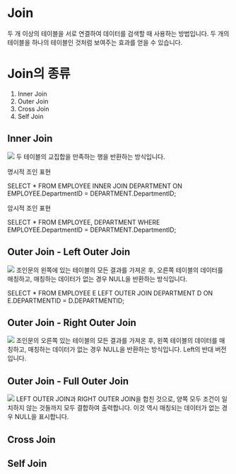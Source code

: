 # Join
두 개 이상의 테이블을 서로 연결하여 데이터를 검색할 때 사용하는 방법입니다.
두 개의 테이블을 하나의 테이블인 것처럼 보여주는 효과를 얻을 수 있습니다.

# Join의 종류
>
1. Inner Join
2. Outer Join
3. Cross Join
4. Self Join


## Inner Join
![](https://velog.velcdn.com/images/zzckckck3/post/5823a8e6-1ede-433e-ae21-d5194dc693d0/image.png)
두 테이블의 교집합을 만족하는 행을 반환하는 방식입니다.

명시적 조인 표현
>
SELECT *
FROM EMPLOYEE 
INNER JOIN DEPARTMENT
ON EMPLOYEE.DepartmentID = DEPARTMENT.DepartmentID;

암시적 조인 표현
>
SELECT *
FROM EMPLOYEE, DEPARTMENT
WHERE EMPLOYEE.DepartmentID = DEPARTMENT.DepartmentID;


## Outer Join - Left Outer Join
![](https://velog.velcdn.com/images/zzckckck3/post/cac7b88d-c596-4d16-89ec-77ac50372524/image.png)
조인문의 왼쪽에 있는 테이블의 모든 결과를 가져온 후, 오른쪽 테이블의 데이터를 매칭하고, 매칭하는 데이터가 없는 경우 NULL을 반환하는 방식입니다.
>
SELECT *
FROM EMPLOYEE E LEFT OUTER JOIN DEPARTMENT D 
ON E.DEPARTMENTID = D.DEPARTMENTID;

## Outer Join - Right Outer Join
![](https://velog.velcdn.com/images/zzckckck3/post/2fc7a245-e586-4183-a61c-2dee97dfcaa7/image.png)
조인문의 오른쪽 있는 테이블의 모든 결과를 가져온 후, 왼쪽 테이블의 데이터를 매칭하고, 매칭하는 데이터가 없는 경우 NULL을 반환하는 방식입니다. Left의 반대 버전입니다.

## Outer Join - Full Outer Join
![](https://velog.velcdn.com/images/zzckckck3/post/42e110e7-2bbb-4c71-b896-5ff1e504437e/image.png)
LEFT OUTER JOIN과 RIGHT OUTER JOIN을 합친 것으로, 양쪽 모두 조건이 일치하지 않는 것들까지 모두 결합하여 출력합니다. 이것 역시 매칭되는 데이터가 없는 경우 NULL을 표시합니다.

## Cross Join
## Self Join

